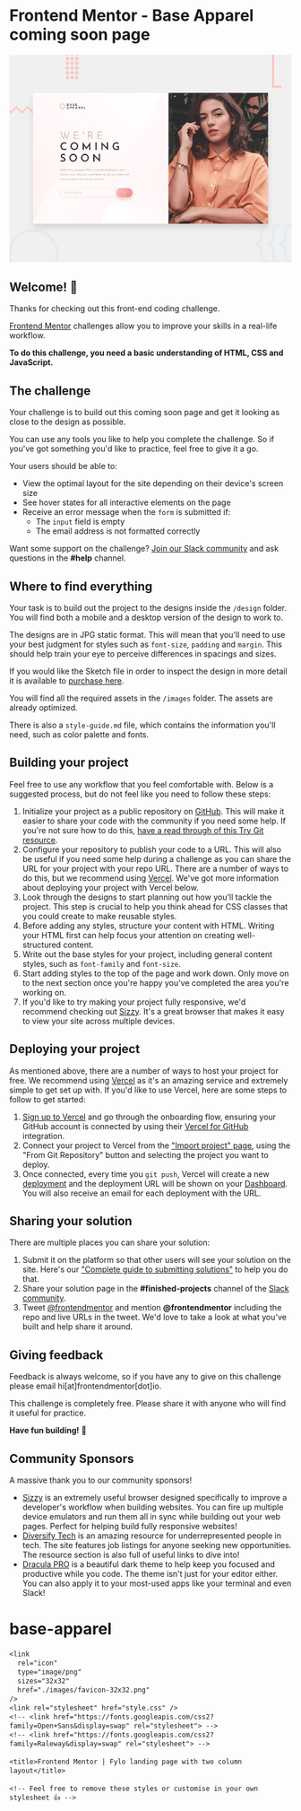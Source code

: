 # Frontend Mentor - Base Apparel coming soon page

![Design preview for the Base Apparel coming soon page coding challenge](./design/desktop-preview.jpg)

## Welcome! 👋

Thanks for checking out this front-end coding challenge.

[Frontend Mentor](https://www.frontendmentor.io) challenges allow you to improve your skills in a real-life workflow.

**To do this challenge, you need a basic understanding of HTML, CSS and JavaScript.**

## The challenge

Your challenge is to build out this coming soon page and get it looking as close to the design as possible.

You can use any tools you like to help you complete the challenge. So if you've got something you'd like to practice, feel free to give it a go.

Your users should be able to:

- View the optimal layout for the site depending on their device's screen size
- See hover states for all interactive elements on the page
- Receive an error message when the `form` is submitted if:
  - The `input` field is empty
  - The email address is not formatted correctly

Want some support on the challenge? [Join our Slack community](https://www.frontendmentor.io/slack) and ask questions in the **#help** channel.

## Where to find everything

Your task is to build out the project to the designs inside the `/design` folder. You will find both a mobile and a desktop version of the design to work to. 

The designs are in JPG static format. This will mean that you'll need to use your best judgment for styles such as `font-size`, `padding` and `margin`. This should help train your eye to perceive differences in spacings and sizes.

If you would like the Sketch file in order to inspect the design in more detail it is available to [purchase here](https://bmc.xyz/l/Pn38ZJp61).

You will find all the required assets in the `/images` folder. The assets are already optimized.

There is also a `style-guide.md` file, which contains the information you'll need, such as color palette and fonts.

## Building your project

Feel free to use any workflow that you feel comfortable with. Below is a suggested process, but do not feel like you need to follow these steps:

1. Initialize your project as a public repository on [GitHub](https://github.com/). This will make it easier to share your code with the community if you need some help. If you're not sure how to do this, [have a read through of this Try Git resource](https://try.github.io/).
2. Configure your repository to publish your code to a URL. This will also be useful if you need some help during a challenge as you can share the URL for your project with your repo URL. There are a number of ways to do this, but we recommend using [Vercel](https://bit.ly/fem-vercel). We've got more information about deploying your project with Vercel below.
3. Look through the designs to start planning out how you'll tackle the project. This step is crucial to help you think ahead for CSS classes that you could create to make reusable styles.
4. Before adding any styles, structure your content with HTML. Writing your HTML first can help focus your attention on creating well-structured content.
5. Write out the base styles for your project, including general content styles, such as `font-family` and `font-size`.
6. Start adding styles to the top of the page and work down. Only move on to the next section once you're happy you've completed the area you're working on.
7. If you'd like to try making your project fully responsive, we'd recommend checking out [Sizzy](https://bit.ly/fm-sizzy). It's a great browser that makes it easy to view your site across multiple devices.

## Deploying your project

As mentioned above, there are a number of ways to host your project for free. We recommend using [Vercel](https://bit.ly/fem-vercel) as it's an amazing service and extremely simple to get set up with. If you'd like to use Vercel, here are some steps to follow to get started:

1. [Sign up to Vercel](https://bit.ly/fem-vercel-signup) and go through the onboarding flow, ensuring your GitHub account is connected by using their [Vercel for GitHub](https://vercel.com/docs/v2/git-integrations/vercel-for-github) integration.
2. Connect your project to Vercel from the ["Import project" page](https://vercel.com/import), using the "From Git Repository" button and selecting the project you want to deploy.
3. Once connected, every time you `git push`, Vercel will create a new [deployment](https://vercel.com/docs/v2/platform/deployments) and the deployment URL will be shown on your [Dashboard](https://vercel.com/dashboard). You will also receive an email for each deployment with the URL.

## Sharing your solution

There are multiple places you can share your solution:

1. Submit it on the platform so that other users will see your solution on the site. Here's our ["Complete guide to submitting solutions"](https://medium.com/frontend-mentor/a-complete-guide-to-submitting-solutions-on-frontend-mentor-ac6384162248) to help you do that.
2. Share your solution page in the **#finished-projects** channel of the [Slack community](https://www.frontendmentor.io/slack).
3. Tweet [@frontendmentor](https://twitter.com/frontendmentor) and mention **@frontendmentor** including the repo and live URLs in the tweet. We'd love to take a look at what you've built and help share it around.

## Giving feedback

Feedback is always welcome, so if you have any to give on this challenge please email hi[at]frontendmentor[dot]io.

This challenge is completely free. Please share it with anyone who will find it useful for practice.

**Have fun building!** 🚀

## Community Sponsors

A massive thank you to our community sponsors!

- [Sizzy](https://bit.ly/fm-sizzy) is an extremely useful browser designed specifically to improve a developer's workflow when building websites. You can fire up multiple device emulators and run them all in sync while building out your web pages. Perfect for helping build fully responsive websites!
- [Diversify Tech](https://bit.ly/fem-diversify-tech) is an amazing resource for underrepresented people in tech. The site features job listings for anyone seeking new opportunities. The resource section is also full of useful links to dive into!
- [Dracula PRO](https://bit.ly/fem-dracula) is a beautiful dark theme to help keep you focused and productive while you code. The theme isn't just for your editor either. You can also apply it to your most-used apps like your terminal and even Slack!
# base-apparel




<!DOCTYPE html>
<html lang="en">
  <head>
    <meta charset="UTF-8" />
    <meta name="viewport" content="width=device-width, initial-scale=1.0" />
    <!-- displays site properly based on user's device -->

    <link
      rel="icon"
      type="image/png"
      sizes="32x32"
      href="./images/favicon-32x32.png"
    />
    <link rel="stylesheet" href="style.css" />
    <!-- <link href="https://fonts.googleapis.com/css2?family=Open+Sans&display=swap" rel="stylesheet"> -->
    <!-- <link href="https://fonts.googleapis.com/css2?family=Raleway&display=swap" rel="stylesheet"> -->

    <title>Frontend Mentor | Fylo landing page with two column layout</title>

    <!-- Feel free to remove these styles or customise in your own stylesheet 👍 -->
  </head>
  <body>
    <!-- Features Team Sign In 
      All your files in one secure location, accessible anywhere. 
    
    Fylo stores your most important files in one secure location.
    Access them wherever you need, share and collaborate with friends, family,
    and co-workers.
    
    Get Started 
    
    Stay productive, wherever you are 
    
    Never let location be an issue when accessing your files. Fylo has you covered for all
    of your file storage needs. Securely share files and folders with friends,
    family and colleagues for live collaboration. No email attachments required!

    See how Fylo works Fylo has improved our team productivity by an order of
    magnitude. Since making the switch our team has become a well-oiled
    collaboration machine. Kyle Burton Founder & CEO, Huddle Get early access
    today It only takes a minute to sign up and our free starter tier is
    extremely generous. If you have any questions, our support team would be
    happy to help you. Get Started For Free Phone: +1-543-123-4567
    example@fylo.com About Us Jobs Press Blog Contact Us Terms Privacy -->
    <div class="container">
      <nav class="navbar sticky">
        <figure class="logo">
          <a href="#"><img src="images/logo.svg" alt="Fylo logo" /></a>
        </figure>
        <div class="menu">
          <a href="#">Features</a>
          <a href="#">Team</a>
          <a href="#">Sign In</a>
        </div>
      </nav>

      <div class="get_started">
        <div class="content">
          <h1>
            All your files in one secure <br />location, accessible anywhere.
          </h1>
          <p>
            Fylo stores your most important files in one secure location. Access
            <br />them wherever you need, share and collaborate with friends,
            family,<br />
            and co-workers.
          </p>
          <div class="input-form">
            <input
              type="email"
              name="email"
              placeholder="Enter your emial"
              aria-label="Email input"
            />
            <button>Get Started</button>
          </div>
        </div>
      </div>
    </div>

    <footer>
      <p class="attribution">
        Challenge by
        <a href="https://www.frontendmentor.io?ref=challenge" target="_blank"
          >Frontend Mentor</a
        >. Coded by <a href="#">NI1GHTMARE</a>.
      </p>
    </footer>
  </body>
</html>



@import url("https://fonts.googleapis.com/css2?family=Raleway&display=swap");
@import url("https://fonts.googleapis.com/css2?family=Open+Sans&display=swap");

:root {
  --Very-Dark-Blue: hsl(243, 87%, 12%);
  --Desaturated-Blue: hsl(238, 22%, 44%);
  --Bright-Blue: hsl(224, 93%, 58%);
  --Moderate-Cyan: hsl(170, 45%, 43%);
  --Light-Grayish-Blue: hsl(240, 75%, 98%);
  --Light-Gray: hsl(0, 0%, 75%);
}

html,
body {
  margin: 0;
  padding: 0;
}

/* font-family: 'Open Sans', sans-serif; */
body {
  font-family: "Raleway", sans-serif;
  /* display: flex;
  flex-direction: column; */
  color: var(--Very-Dark-Blue);
  /* background-image: url('images/bg-curve-desktop.svg'); */
}

.container {
  display: inherit;
  flex-direction: column;
  border: 2px dotted orange;
}

.navbar {
  display: flex;
  flex: 1;
  align-items: center;
  justify-content: space-between;
  padding: 2em 2em 1em 2em;
  border: 1px solid red;
}

.logo {
  border: 1px solid red;
}

.menu {
  margin-right: 1.5em;
  border: 1px solid red;
}

.menu a {
  padding: 0 2em 0 2em;
  text-decoration: none;
  color: inherit;
  /* border: 1px solid blue; */
}

.get_started {
  border: 1px solid darkcyan;
  display: flex;
  flex-wrap: wrap;
  padding: 2em 2em 1em 4.5em;
  /* background-image: url('images/illustration-1.svg'); */
}

.content {
  display: inherit;
  flex-direction: column;
  /* border: 1px solid blue; */
}

.content > h1 {
  border: 1px solid darkcyan;
  font-weight: 700;
}

.content > p {
    border: 1px solid darkcyan;
}

.input-form{
    display: flex;
    justify-content: space-between;
    border: 1px solid darkcyan;
}

.input-form > input{
    padding: 1em 2em;
    border-radius: 5px;
    border: 1px solid hsl(238, 22%, 44%);
}



footer {
  text-align: center;
  padding: 5px;
  background-color: rgba(185, 182, 211, 0.4);
  /* border: 1px solid blue; */
}

.attribution {
  font-size: 11px;
  text-align: center;
}

.attribution a {
  color: hsl(228, 45%, 44%);
}



